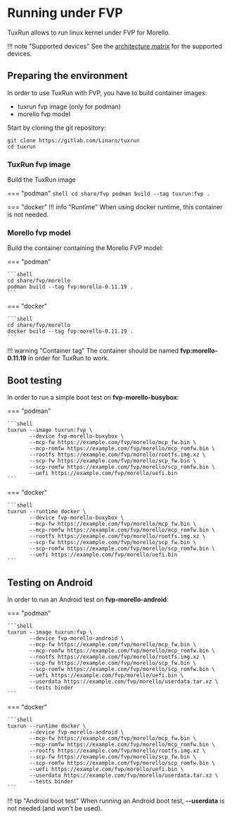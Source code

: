 # Running under FVP

TuxRun allows to run linux kernel under FVP for Morello.

!!! note "Supported devices"
    See the [architecture matrix](devices.md#fvp-devices) for the supported devices.

## Preparing the environment

In order to use TuxRun with FVP, you have to build container images:

* tuxrun fvp image (only for podman)
* morello fvp model

Start by cloning the git repository:

```shell
git clone https://gitlab.com/Linaro/tuxrun
cd tuxrun
```

### TuxRun fvp image

Build the TuxRun image

=== "podman"
    ```shell
    cd share/fvp
    podman build --tag tuxrun:fvp .
    ```

=== "docker"
    !!! info "Runtime"
        When using docker runtime, this container is not needed.

### Morello fvp model

Build the container containing the Morello FVP model:

=== "podman"

    ```shell
    cd share/fvp/morello
    podman build --tag fvp:morello-0.11.19 .
    ```

=== "docker"

    ```shell
    cd share/fvp/morello
    docker build --tag fvp:morello-0.11.19 .
    ```

!!! warning "Container tag"
    The container should be named **fvp:morello-0.11.19** in order for TuxRun
    to work.

## Boot testing

In order to run a simple boot test on **fvp-morello-busybox**:

=== "podman"

    ```shell
    tuxrun --image tuxrun:fvp \
           --device fvp-morello-buxybox \
           --mcp-fw https://example.com/fvp/morello/mcp_fw.bin \
           --mcp-romfw https://example.com/fvp/morello/mcp_romfw.bin \
           --rootfs https://example.com/fvp/morello/rootfs.img.xz \
           --scp-fw https://example.com/fvp/morello/scp_fw.bin \
           --scp-romfw https://example.com/fvp/morello/scp_romfw.bin \
           --uefi https://example.com/fvp/morello/uefi.bin
    ```

=== "docker"

    ```shell
    tuxrun --runtime docker \
           --device fvp-morello-buxybox \
           --mcp-fw https://example.com/fvp/morello/mcp_fw.bin \
           --mcp-romfw https://example.com/fvp/morello/mcp_romfw.bin \
           --rootfs https://example.com/fvp/morello/rootfs.img.xz \
           --scp-fw https://example.com/fvp/morello/scp_fw.bin \
           --scp-romfw https://example.com/fvp/morello/scp_romfw.bin \
           --uefi https://example.com/fvp/morello/uefi.bin
    ```


## Testing on Android

In order to run an Android test on **fvp-morello-android**:

=== "podman"

    ```shell
    tuxrun --image tuxrun:fvp \
           --device fvp-morello-android \
           --mcp-fw https://example.com/fvp/morello/mcp_fw.bin \
           --mcp-romfw https://example.com/fvp/morello/mcp_romfw.bin \
           --rootfs https://example.com/fvp/morello/rootfs.img.xz \
           --scp-fw https://example.com/fvp/morello/scp_fw.bin \
           --scp-romfw https://example.com/fvp/morello/scp_romfw.bin \
           --uefi https://example.com/fvp/morello/uefi.bin \
           --userdata https://example.com/fvp/morello/userdata.tar.xz \
           --tests binder
    ```

=== "docker"

    ```shell
    tuxrun --runtime docker \
           --device fvp-morello-android \
           --mcp-fw https://example.com/fvp/morello/mcp_fw.bin \
           --mcp-romfw https://example.com/fvp/morello/mcp_romfw.bin \
           --rootfs https://example.com/fvp/morello/rootfs.img.xz \
           --scp-fw https://example.com/fvp/morello/scp_fw.bin \
           --scp-romfw https://example.com/fvp/morello/scp_romfw.bin \
           --uefi https://example.com/fvp/morello/uefi.bin \
           --userdata https://example.com/fvp/morello/userdata.tar.xz \
           --tests binder
    ```

!!! tip "Android boot test"
    When running an Android boot test, **--userdata** is not needed (and won't
    be used).
